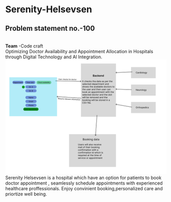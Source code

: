 # Serenity-Helsevsen
<h2>Problem statement no.-<strong>100</strong></h2><br>
<strong>Team</strong> -Code craft<br>
Optimizing Doctor Availability and Appointment Allocation in Hospitals through Digital Technology and Al Integration.<br>
<img src="/assets/serenity.jpg">
Serenity Helsevsen is a hospital which have an option for patients to book doctor appointment , seamlessly schedule appointments with experienced healthcare proffessionals.
Enjoy convinient booking,personalized care and priortize well being.
